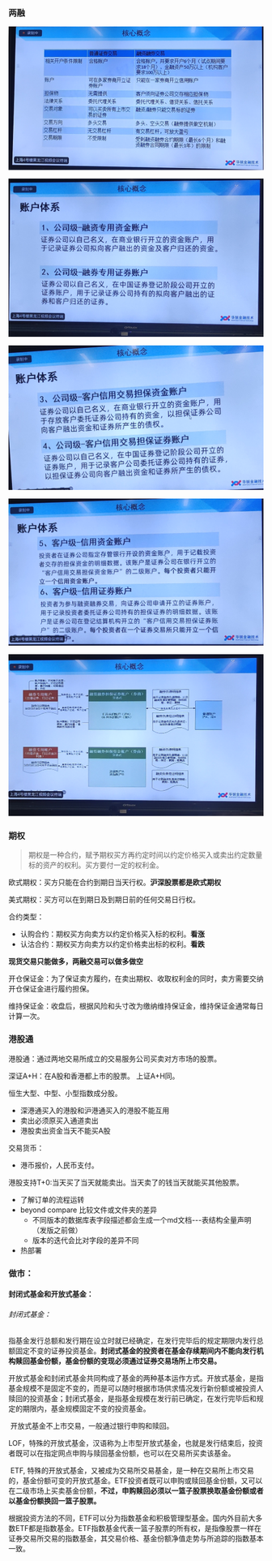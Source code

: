 ### 两融

![普通账户与信用账户](images\普通账户与信用账户.png)

![融资融券账户1](images\融资融券账户1.png)

![融资融券账户2](images\融资融券账户2.png)

![融资融券账户3](images\融资融券账户3.png)

![融资融券账户概览](images\融资融券账户概览.png)

### 期权

> 期权是一种合约，赋予期权买方再约定时间以约定价格买入或卖出约定数量标的资产的权利。买方要付一定的权利金。

欧式期权：买方只能在合约到期日当天行权。**沪深股票都是欧式期权**

美式期权：买方可以在到期日及到期日前的任何交易日行权。

合约类型：

+ 认购合约：期权买方向卖方以约定价格买入标的权利。**看涨**
+ 认沽合约：期权买方向卖方以约定价格卖出标的权利。**看跌**

**现货交易只能做多，两融交易可以做多做空**

开仓保证金：为了保证卖方履约，在卖出期权、收取权利金的同时，卖方需要交纳开仓保证金进行履约担保。

维持保证金：收盘后，根据风险和头寸改为缴纳维持保证金，维持保证金通常每日计算一次。

### 港股通

港股通：通过两地交易所成立的交易服务公司买卖对方市场的股票。

深证A+H：在A股和香港都上市的股票。 上证A+H同。

恒生大型、中型、小型指数成分股。

- 深港通买入的港股和沪港通买入的港股不能互用
- 卖出必须原买入通道卖出
- 港股卖出资金当天不能买A股

交易货币：

- 港币报价，人民币支付。

港股支持T+0:当天买了当天就能卖出。当天卖了的钱当天就能买其他股票。







- 了解订单的流程运转
- beyond compare 比较文件或文件夹的差异
    - 不同版本的数据库表字段描述都会生成一个md文档---表结构全量声明（发版之前做）
    - 版本的迭代会比对字段的差异不同
- 热部署



### 做市：

#### 封闭式基金和开放式基金：

###### 封闭式基金：

​	指基金发行总额和发行期在设立时就已经确定，在发行完毕后的规定期限内发行总额固定不变的证券投资基金。**封闭式基金的投资者在基金存续期间内不能向发行机构赎回基金份额，基金份额的变现必须通过证券交易场所上市交易。**

​	开放式基金和封闭式基金共同构成了基金的两种基本运作方式。开放式基金，是指基金规模不是固定不变的，而是可以随时根据市场供求情况发行新份额或被投资人赎回的投资基金；封闭式基金，是指基金规模在发行前已确定，在发行完毕后和规定的期限内，基金规模固定不变的投资基金。

​	开放式基金不上市交易，一般通过银行申购和赎回。

​	LOF，特殊的开放式基金，汉语称为上市型开放式基金，也就是发行结束后，投资者既可以在指定网点申购与赎回基金份额，也可以在交易所买卖该基金。

​	ETF,	特殊的开放式基金，又被成为交易所交易基金，是一种在交易所上市交易的，基金份额可变的开放式基金。ETF投资者既可以申购或赎回基金份额，又可以在二级市场上买卖基金份额，**不过，申购赎回必须以一篮子股票换取基金份额或者以基金份额换回一篮子股票。**

​	根据投资方法的不同，ETF可以分为指数基金和积极管理型基金。国内外目前大多数ETF都是指数基金。ETF指数基金代表一篮子股票的所有权，是指像股票一样在证券交易所交易的指数基金，其交易价格、基金份额净值走势与所追踪的指数基本一致。